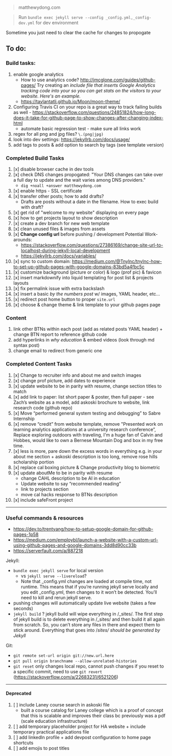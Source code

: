 > matthewydong.com

> Run `bundle exec jekyll serve --config _config.yml,_config-dev.yml` for dev environment

Sometime you just need to clear the cache for changes to propogate

## To do: 

### Build tasks: 
1. enable google analytics
	- How to use analytics code? http://jmcglone.com/guides/github-pages/ Try creating an _include file that inserts Google Analytics tracking code into your <head> so you can get stats on the visitors to your website. Here's an example._
	- https://taylantatli.github.io/Moon/moon-theme/
1. Configuring Travis CI on your repo is a great way to track failing builds as well - https://stackoverflow.com/questions/24851824/how-long-does-it-take-for-github-page-to-show-changes-after-changing-index-html
	- automate basic regression test - make sure all links work
1. regex for all png and jpg files?  `\.(png|jpg)`
1. look into dev settings: https://jekyllrb.com/docs/usage/ 
1. add tags to posts & add option to search by tags (see template version)

### Completed Build Tasks

1. [x] disable browser cache in dev tools
1. [x] check DNS changes propogated: "Your DNS changes can take over a full day to update and the wait varies among DNS providers." 
	- `dig +noall +answer matthewydong.com`
1. [x] enable https - SSL certificate
1. [x] transfer other posts; how to add drafts? 
	- Drafts are posts without a date in the filename.  How to exec build with draft? 
1. [x] get rid of "welcome to my website" displaying on every page
1. [x] how to get projects layout to show description
1. [x] create a dev branch for new web template
1. [x] clean unused files & images from assets
1. [x] **Change config url** before pushing / development
	Potential Work-arounds: 
	- https://stackoverflow.com/questions/27386169/change-site-url-to-localhost-during-jekyll-local-development
	- https://jekyllrb.com/docs/variables/
1. [x] sync to custom domain: https://medium.com/@Tnylnc/tnylnc-how-to-set-up-github-pages-with-google-domains-83bd5a4fbc5c
1. [x] customize background (picture or color) & logo (prof pic) & favicon
1. [x] insert markdownify into liquid templating for post list & projects layouts
1. [x] fix permalink issue with extra backslash 
1. [x] insert a basic _by the numbers post_ w/ images, YAML header, etc... 
1. [x] redirect post home button to proper `site.url`
1. [x] choose & change theme & link template to your github pages page 

### Content

1. link other BTNs within each post (add as related posts YAML header) + change BTN report to reference github code
1. add hyperlinks in *why education* & embed videos (look through md syntax post)
1. change email to redirect from generic one

### Completed Content Tasks

1. [x] Change to recruiter info and about me and switch images 
1. [x] change prof picture, add dates to experience
1. [x] update website to be in parity with resume, change section titles to match
1. [x] add link to paper: list short paper & poster, then full paper - see Zach’s website as a model, add askoski brochure to website, link research code (github repo)
1. [x] Move “performed general system testing and debugging” to Sabre Internship
1. [x] remove “credit” from website template, remove "Presented work on learning analytics applications at a university research conference”, Replace exploring outdoors with traveling,  I'm a huge fan of Calvin and Hobbes, would like to own a Bernese Mountain Dog and box in my free time.
1. [x] less is more, pare down the excess words in everything e.g. in your about me section + askoski description is too long, remove rose hills scholarship portion
1. [x] replace cal boxing picture & Change productivity blog to biometric  
1. [x] update aboutMe to be in parity with resume
	- change CAHL description to be AI in education
	- Update website to say “recommended reading”
	- link to projects section
	- move cal hacks response to BTNs description 
1. [x] include safeFront project

--- 

### Useful commands & resources 

- https://dev.to/trentyang/how-to-setup-google-domain-for-github-pages-1p58
- https://medium.com/employbl/launch-a-website-with-a-custom-url-using-github-pages-and-google-domains-3dd8d90cc33b
- https://serverfault.com/a/887218

Jekyll:
- `bundle exec jekyll serve` for local version 
	- vs `jekyll serve --livereload`? 
	- Note that _config.yml changes are loaded at compile time, not runtime. This means that if you’re running jekyll serve locally and you edit _config.yml, then changes to it won’t be detected. You’ll need to kill and rerun jekyll serve.
- pushing changes will automatically update live website (takes a few seconds)
- `jekyll build` ? 
	jekyll build will wipe everything in /_sites/. The first step of jekyll build is to delete everything in /_sites/ and then build it all again from scratch. So, you can’t store any files in there and expect them to stick around. Everything that goes into /_sites/ should be generated by Jekyll_

Git:

- `git remote set-url origin git://new.url.here`
- `git pull origin branchname --allow-unrelated-histories`
- `git reset` only changes local repo, cannot push changes if you reset to a specific commit, need to use `git revert` (https://stackoverflow.com/a/22683231/6521206)

--- 

#### Deprecated 

1. [ ] include Laney course search in askoski file 
	- built a course catalog for Laney college which is a proof of concept that this is scalable and improves their class bc previously was a pdf (scale education infrastructure)
1. [ ] add temporary placeholder project for HA website + include temporary practical applications file
1. [ ] add linkedIn profile + add devpost configuration to home page shortcuts 
1. [ ] add emojis to post titles 



